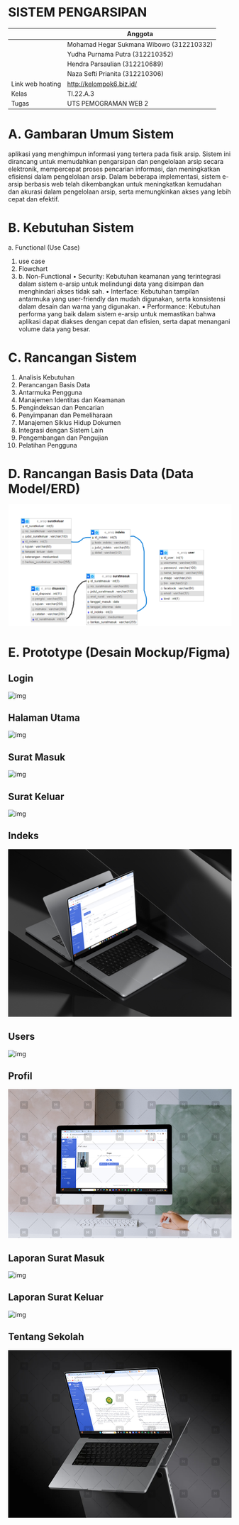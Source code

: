 # SISTEM PENGARSIPAN
|                    | Anggota                                  |
|--------------------|------------------------------------------|
|                    | Mohamad Hegar Sukmana Wibowo (312210332) |
|                    | Yudha Purnama Putra (312210352)          |
|                    | Hendra Parsaulian (312210689)            |
|                    | Naza Sefti Prianita (312210306)          |
| Link web hoating   | http://kelompok6.biz.id/                 |
| Kelas              | TI.22.A.3                                |
| Tugas              | UTS PEMOGRAMAN WEB 2                     |
# A. Gambaran Umum Sistem
aplikasi yang menghimpun informasi yang tertera pada fisik arsip. Sistem ini dirancang untuk
memudahkan pengarsipan dan pengelolaan arsip secara elektronik, mempercepat proses pencarian
informasi, dan meningkatkan efisiensi dalam pengelolaan arsip. Dalam beberapa implementasi, sistem
e-arsip berbasis web telah dikembangkan untuk meningkatkan kemudahan dan akurasi dalam
pengelolaan arsip, serta memungkinkan akses yang lebih cepat dan efektif.
# B. Kebutuhan Sistem
a. Functional (Use Case)
1. use case
2. Flowchart
3. b. Non-Functional
• Security: Kebutuhan keamanan yang terintegrasi dalam sistem e-arsip untuk melindungi data
yang disimpan dan menghindari akses tidak sah.
• Interface: Kebutuhan tampilan antarmuka yang user-friendly dan mudah digunakan, serta
konsistensi dalam desain dan warna yang digunakan.
• Performance: Kebutuhan performa yang baik dalam sistem e-arsip untuk memastikan bahwa
aplikasi dapat diakses dengan cepat dan efisien, serta dapat menangani volume data yang
besar.
# C. Rancangan Sistem
1. Analisis Kebutuhan
2. Perancangan Basis Data
3. Antarmuka Pengguna
4. Manajemen Identitas dan Keamanan
5. Pengindeksan dan Pencarian
6. Penyimpanan dan Pemeliharaan
7. Manajemen Siklus Hidup Dokumen
8. Integrasi dengan Sistem Lain
9. Pengembangan dan Pengujian
10. Pelatihan Pengguna
# D. Rancangan Basis Data (Data Model/ERD)
![img](img/erd.png)
# E. Prototype (Desain Mockup/Figma)
## Login
![img](img/1.jpeg)
## Halaman Utama
![img](img/2.jpeg)
## Surat Masuk
![img](img/3.jpeg)
## Surat Keluar
![img](img/4.jpeg)
## Indeks
![img](img/5.jpeg)
## Users
![img](img/6.jpeg)
## Profil
![img](img/7.jpeg)
## Laporan Surat Masuk
![img](img/8.jpeg)
## Laporan Surat Keluar
![img](img/9.jpeg)
## Tentang Sekolah
![img](img/10.jpeg)
